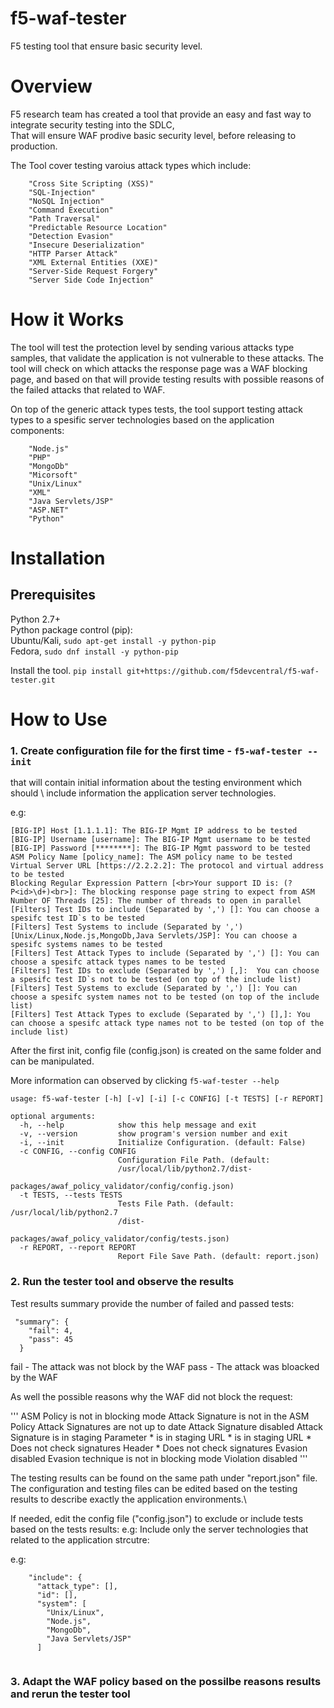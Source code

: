 # f5-waf-tester
F5 testing tool that ensure basic security level.

# Overview

F5 research team has created a tool that provide an easy and fast way to integrate security testing into the SDLC,\
That will ensure WAF prodive basic security level, before releasing to production.

The Tool cover testing varoius attack types which include:

        "Cross Site Scripting (XSS)"    
        "SQL-Injection"    
        "NoSQL Injection"    
        "Command Execution"    
        "Path Traversal"    
        "Predictable Resource Location"    
        "Detection Evasion"    
        "Insecure Deserialization"    
        "HTTP Parser Attack"    
        "XML External Entities (XXE)"    
        "Server-Side Request Forgery"    
        "Server Side Code Injection"    


# How it Works

The tool will test the protection level by sending various attacks type samples, that validate the application is not vulnerable to these attacks. The tool will check on which attacks the response page was a WAF blocking page, and based on that will provide testing results with possible reasons of the failed attacks that related to WAF.

On top of the generic attack types tests, the tool support testing attack types to a spesific server technologies based on the application components:

        "Node.js"
        "PHP"
        "MongoDb"
        "Micorsoft"
        "Unix/Linux"
        "XML"
        "Java Servlets/JSP"
        "ASP.NET"
        "Python"

# Installation

## Prerequisites

Python 2.7+\
Python package control (pip):\
Ubuntu/Kali, ```sudo apt-get install -y python-pip```  
Fedora, ```sudo dnf install -y python-pip``` 

Install the tool. ```pip install git+https://github.com/f5devcentral/f5-waf-tester.git```  

# How to Use

### 1. Create configuration file for the first time -  ```f5-waf-tester --init``` 

that will contain initial information about the testing environment which should \ include information the application server technologies.

e.g:
```
[BIG-IP] Host [1.1.1.1]: The BIG-IP Mgmt IP address to be tested
[BIG-IP] Username [username]: The BIG-IP Mgmt username to be tested
[BIG-IP] Password [********]: The BIG-IP Mgmt password to be tested
ASM Policy Name [policy_name]: The ASM policy name to be tested
Virtual Server URL [https://2.2.2.2]: The protocol and virtual address to be tested
Blocking Regular Expression Pattern [<br>Your support ID is: (?P<id>\d+)<br>]: The blocking response page string to expect from ASM  
Number OF Threads [25]: The number of threads to open in parallel
[Filters] Test IDs to include (Separated by ',') []: You can choose a spesifc test ID`s to be tested 
[Filters] Test Systems to include (Separated by ',') [Unix/Linux,Node.js,MongoDb,Java Servlets/JSP]: You can choose a spesifc systems names to be tested 
[Filters] Test Attack Types to include (Separated by ',') []: You can choose a spesifc attack types names to be tested 
[Filters] Test IDs to exclude (Separated by ',') [,]:  You can choose a spesifc test ID`s not to be tested (on top of the include list)
[Filters] Test Systems to exclude (Separated by ',') []: You can choose a spesifc system names not to be tested (on top of the include list)
[Filters] Test Attack Types to exclude (Separated by ',') [],]: You can choose a spesifc attack type names not to be tested (on top of the include list)
```

After the first init, config file (config.json) is created on the same folder and can be manipulated.

More information can observed by clicking ```f5-waf-tester --help```
```
usage: f5-waf-tester [-h] [-v] [-i] [-c CONFIG] [-t TESTS] [-r REPORT]

optional arguments:
  -h, --help            show this help message and exit
  -v, --version         show program's version number and exit
  -i, --init            Initialize Configuration. (default: False)
  -c CONFIG, --config CONFIG
                        Configuration File Path. (default:
                        /usr/local/lib/python2.7/dist-
                        packages/awaf_policy_validator/config/config.json)
  -t TESTS, --tests TESTS
                        Tests File Path. (default: /usr/local/lib/python2.7
                        /dist-
                        packages/awaf_policy_validator/config/tests.json)
  -r REPORT, --report REPORT
                        Report File Save Path. (default: report.json)
  ```

### 2. Run the tester tool and observe the results 

Test results summary provide the number of failed and passed tests:

```
 "summary": {
    "fail": 4,
    "pass": 45
  }
  ```
    
  fail - The attack was not block by the WAF
  pass - The attack was bloacked by the WAF
  
  As well the possible reasons why the WAF did not block the request:
  
  
  '''
  ASM Policy is not in blocking mode
  Attack Signature is not in the ASM Policy
  Attack Signatures are not up to date
  Attack Signature disabled
  Attack Signature is in staging
  Parameter * is in staging
  URL * is in staging
  URL * Does not check signatures
  Header * Does not check signatures
  Evasion disabled
  Evasion technique is not in blocking mode
  Violation disabled
 '''
  

The testing results can be found on the same path under "report.json" file.\
The configuration and testing files can be edited based on the testing results to describe exactly the application environments.\

If needed, edit the config file ("config.json") to exclude or include tests based on the tests results:
e.g: Include only the server technologies that related to the application strcutre:

e.g:
```
    "include": {
      "attack_type": [],
      "id": [],
      "system": [
        "Unix/Linux",
        "Node.js",
        "MongoDb",
        "Java Servlets/JSP"
      ]
      
 ```

### 3. Adapt the WAF policy based on the possilbe reasons results and rerun the tester tool
